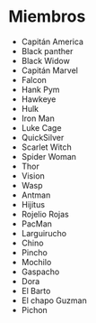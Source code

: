 # Miembros

* Capitán America
* Black panther
* Black Widow
* Capitán Marvel
* Falcon
* Hank Pym
* Hawkeye
* Hulk
* Iron Man
* Luke Cage
* QuickSilver
* Scarlet Witch
* Spider Woman
* Thor
* Vision
* Wasp
* Antman
* Hijitus
* Rojelio Rojas
* PacMan
* Larguirucho
* Chino
* Pincho
* Mochilo
* Gaspacho
* Dora
* El Barto
* El chapo Guzman
* Pichon